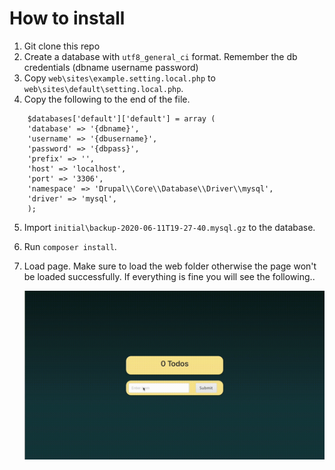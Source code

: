 # How to install

1. Git clone this repo
2. Create a database with `utf8_general_ci` format. Remember the db credentials (dbname username password)
3. Copy `web\sites\example.setting.local.php` to `web\sites\default\setting.local.php`.
4. Copy the following to the end of the file.

```
    $databases['default']['default'] = array (
    'database' => '{dbname}',
    'username' => '{dbusername}',
    'password' => '{dbpass}',
    'prefix' => '',
    'host' => 'localhost',
    'port' => '3306',
    'namespace' => 'Drupal\\Core\\Database\\Driver\\mysql',
    'driver' => 'mysql',
    );
```
5. Import `initial\backup-2020-06-11T19-27-40.mysql.gz` to the database.
6. Run `composer install`.
7. Load page. Make sure to load the web folder otherwise the page won't be loaded successfully.
    If everything is fine you will see the following..
    
    ![alt text](https://github.com/Orestisef/toDoApp/blob/master/toDoApp.gif "Demo" ) 
